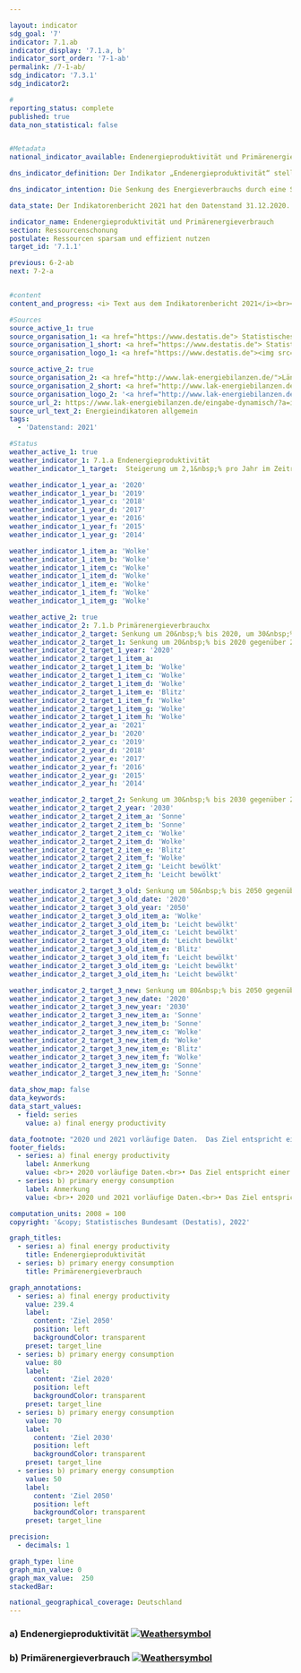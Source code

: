 ```yaml
---

layout: indicator    
sdg_goal: '7'    
indicator: 7.1.ab    
indicator_display: '7.1.a, b'    
indicator_sort_order: '7-1-ab'    
permalink: /7-1-ab/    
sdg_indicator: '7.3.1'    
sdg_indicator2:     

#    
reporting_status: complete    
published: true    
data_non_statistical: false    


#Metadata    
national_indicator_available: Endenergieproduktivität und Primärenergieverbrauch    

dns_indicator_definition: Der Indikator „Endenergieproduktivität“ stellt die Entwicklung der Wertschöpfung je eingesetzter Einheit Endenergie dar. Der Begriff „Endenergie“ bezieht sich dabei auf den Teil der Energie, der energetisch als thermische oder elektrische Energie zur Herstellung von Gütern oder zur Nutzung in den privaten Haushalten zur Verfügung steht.<br><br>Der Indikator „Primärenergieverbrauch“ gibt an, wie viel Energie in einem Land einerseits in den Energiesektoren zur Umwandlung, sowie andererseits in der Produktion, den privaten Haushalten und im Verkehr verbraucht wurde.<br><br>    

dns_indicator_intention: Die Senkung des Energieverbrauchs durch eine Steigerung der Energieeffizienz ist neben dem Ausbau erneuerbarer Energien die zweite tragende Säule der Energiewende. Ziel ist es mit möglichst wenig Energie, viel wirtschaftliche Leistung zu erreichen. Energieeinsparung schont Klima und Umwelt, trägt zur Verbesserung der Versorgungssicherheit und zur Wettbewerbsfähigkeit der Industrie bei.<br><br>Dem Energiekonzept der Bundesregierung zufolge soll die Endenergieproduktivität in den Jahren 2008 bis 2050 jährlich um 2,1&nbsp;% erhöht werden. Gleichzeitig soll sich der Primärenergieverbrauch bis 2020 um 20&nbsp;%, bis 2030 um 30&nbsp;% und bis 2050 um 50&nbsp;% gegenüber dem Jahr 2008 verringern.    

data_state: Der Indikatorenbericht 2021 hat den Datenstand 31.12.2020. Die Daten auf der DNS-Online Plattform werden regelmäßig aktualisiert, sodass online aktuellere Daten verfügbar sein können als im Indikatorenbericht 2021 veröffentlicht.    

indicator_name: Endenergieproduktivität und Primärenergieverbrauch    
section: Ressourcenschonung    
postulate: Ressourcen sparsam und effizient nutzen    
target_id: '7.1.1'    

previous: 6-2-ab    
next: 7-2-a    


#content    
content_and_progress: <i> Text aus dem Indikatorenbericht 2021</i><br><br>Endenergie- und Primärenergieverbrauch sind direkt miteinander verbunden. Der Endenergieverbrauch ergibt sich aus dem Primärenergieverbrauch abzüglich der Summe aus Umwandlungs-, Fackel- und Leitungsverlusten sowie der statistischen Differenz.<br><br>Der Primärenergieverbrauch ist die Summe aus den im Inland gewonnenen Primärenergieträgern, Vorratsentnahmen und sämtlichen importierten Energieträgern abzüglich der Bevorratung, Energieexporte und Hochseebunkerungen. Wesentliche Grundlage für die Berechnung des Energieverbrauchs sind die Daten der Energiebilanzen der Arbeitsgemeinschaft Energiebilanzen (AGEB), welche um Daten aus weiteren Quellen ergänzt werden.<br><br>Die Endenergieproduktivität gibt an, wie hoch die Wertschöpfung je eingesetzter Einheit Endenergie ist. Sie stellt ein Maß für die Energieeffizienz bei der Herstellung von Gütern und im Energieeinsatz der privaten Haushalte dar. Einschätzungen zur Energieeffizienz in den Umwandlungsbereichen (Wirkungsgrad der Kraftwerke) oder in der Energieübertragung und -speicherung (Beseitigung von Leckagen, bessere Wärmedämmung usw.) lassen sich anhand des Indikators jedoch nicht direkt ableiten.<br><br>Die Endenergieproduktivität hat sich nach vorläufigen Ergebnissen im Zeitraum 2008 bis 2019 um 15,4&nbsp;% erhöht, was einem durchschnittlichen jährlichen Anstieg von rund 1,4&nbsp;% entspricht. Somit wird das Ziel eines jährlichen Anstieges von durchschnittlich 2,1&nbsp;% bis 2050 zum jetzigen Zeitpunkt noch nicht erreicht. Gegenüber dem Vorjahr ist die Energieproduktivität im Jahr 2019 um 0,6 Prozentpunkte gesunken.<br><br>Der Primärenergieverbrauch ist im Jahr 2019 gegenüber dem Vorjahr gesunken. Im gesamten Zeitraum von 2008 bis 2019 wurde der Primärenergieverbrauch nach vorläufigen Ergebnissen um 11,1&nbsp;% reduziert. Bei gleichbleibender Entwicklung wie in den vergangenen Jahren würde der Zielwert im Jahr 2020 somit nicht erreicht.    

#Sources    
source_active_1: true                    
source_organisation_1: <a href="https://www.destatis.de"> Statistisches Bundesamt </a>
source_organisation_1_short: <a href="https://www.destatis.de"> Statistisches Bundesamt (Destatis) </a>
source_organisation_logo_1: <a href="https://www.destatis.de"><img src="https://g205sdgs.github.io/sdg-indicators/public/OrgImgDe/destatis.png" alt="Logo destatis" style="height:60px; width:148px"/></a>

source_active_2: true                    
source_organisation_2: <a href="http://www.lak-energiebilanzen.de/">Länderarbeitskreis Energiebilanzen</a>
source_organisation_2_short: <a href="http://www.lak-energiebilanzen.de/">Länderarbeitskreis (LAK) Energiebilanzen</a>                
source_organisation_logo_2: '<a href="http://www.lak-energiebilanzen.de/"><img src="https://g205sdgs.github.io/sdg-indicators/public/logos/lakeb.png" alt=" Länderarbeitskreis (LAK) Energiebilanzen" title="Klicken Sie hier um zu der Homepage der Organisation zu gelangen" style="border: transparent"/></a>'
source_url_2: https://www.lak-energiebilanzen.de/eingabe-dynamisch/?a=i100                        
source_url_text_2: Energieindikatoren allgemein                        
tags:
  - 'Datenstand: 2021'

#Status    
weather_active_1: true
weather_indicator_1: 7.1.a Endenergieproduktivität
weather_indicator_1_target:  Steigerung um 2,1&nbsp;% pro Jahr im Zeitraum von 2008 &minus; 2050

weather_indicator_1_year_a: '2020'
weather_indicator_1_year_b: '2019'  
weather_indicator_1_year_c: '2018'
weather_indicator_1_year_d: '2017'
weather_indicator_1_year_e: '2016'
weather_indicator_1_year_f: '2015'
weather_indicator_1_year_g: '2014'  

weather_indicator_1_item_a: 'Wolke'
weather_indicator_1_item_b: 'Wolke'                           
weather_indicator_1_item_c: 'Wolke'                           
weather_indicator_1_item_d: 'Wolke'                           
weather_indicator_1_item_e: 'Wolke'                          
weather_indicator_1_item_f: 'Wolke'                           
weather_indicator_1_item_g: 'Wolke'

weather_active_2: true
weather_indicator_2: 7.1.b Primärenergieverbrauchx
weather_indicator_2_target: Senkung um 20&nbsp;% bis 2020, um 30&nbsp;% bis 2030 und um 50&nbsp;% bis 2050 jeweils gegenüber 2008
weather_indicator_2_target_1: Senkung um 20&nbsp;% bis 2020 gegenüber 2008
weather_indicator_2_target_1_year: '2020'
weather_indicator_2_target_1_item_a:
weather_indicator_2_target_1_item_b: 'Wolke'
weather_indicator_2_target_1_item_c: 'Wolke'
weather_indicator_2_target_1_item_d: 'Wolke'
weather_indicator_2_target_1_item_e: 'Blitz'
weather_indicator_2_target_1_item_f: 'Wolke'
weather_indicator_2_target_1_item_g: 'Wolke'
weather_indicator_2_target_1_item_h: 'Wolke'
weather_indicator_2_year_a: '2021'
weather_indicator_2_year_b: '2020'
weather_indicator_2_year_c: '2019'
weather_indicator_2_year_d: '2018'
weather_indicator_2_year_e: '2017'
weather_indicator_2_year_f: '2016'
weather_indicator_2_year_g: '2015'
weather_indicator_2_year_h: '2014'

weather_indicator_2_target_2: Senkung um 30&nbsp;% bis 2030 gegenüber 2008
weather_indicator_2_target_2_year: '2030'
weather_indicator_2_target_2_item_a: 'Sonne'
weather_indicator_2_target_2_item_b: 'Sonne'
weather_indicator_2_target_2_item_c: 'Wolke'
weather_indicator_2_target_2_item_d: 'Wolke'
weather_indicator_2_target_2_item_e: 'Blitz'
weather_indicator_2_target_2_item_f: 'Wolke'
weather_indicator_2_target_2_item_g: 'Leicht bewölkt'
weather_indicator_2_target_2_item_h: 'Leicht bewölkt'

weather_indicator_2_target_3_old: Senkung um 50&nbsp;% bis 2050 gegenüber 2008
weather_indicator_2_target_3_old_date: '2020'
weather_indicator_2_target_3_old_year: '2050'
weather_indicator_2_target_3_old_item_a: 'Wolke'
weather_indicator_2_target_3_old_item_b: 'Leicht bewölkt'
weather_indicator_2_target_3_old_item_c: 'Leicht bewölkt'
weather_indicator_2_target_3_old_item_d: 'Leicht bewölkt'
weather_indicator_2_target_3_old_item_e: 'Blitz'
weather_indicator_2_target_3_old_item_f: 'Leicht bewölkt'
weather_indicator_2_target_3_old_item_g: 'Leicht bewölkt'
weather_indicator_2_target_3_old_item_h: 'Leicht bewölkt'  

weather_indicator_2_target_3_new: Senkung um 80&nbsp;% bis 2050 gegenüber 2008
weather_indicator_2_target_3_new_date: '2020'
weather_indicator_2_target_3_new_year: '2030'
weather_indicator_2_target_3_new_item_a: 'Sonne'
weather_indicator_2_target_3_new_item_b: 'Sonne'
weather_indicator_2_target_3_new_item_c: 'Wolke'
weather_indicator_2_target_3_new_item_d: 'Wolke'
weather_indicator_2_target_3_new_item_e: 'Blitz'
weather_indicator_2_target_3_new_item_f: 'Wolke'
weather_indicator_2_target_3_new_item_g: 'Sonne'
weather_indicator_2_target_3_new_item_h: 'Sonne'

data_show_map: false    
data_keywords:    
data_start_values:    
  - field: series
    value: a) final energy productivity

data_footnote: "2020 und 2021 vorläufige Daten.  Das Ziel entspricht einer Steigerung der Endenergieproduktivität um jährlich 2,1% gegenüber 2008 bis 2050 sowie einer Senkung des Primärenergieverbrauchs um 20&nbsp;% gegenüber 2008 bis 2020, um 30&nbsp;% bis 2030 bzw. um 50&nbsp;% gegenüber 2008 bis 2050 (Energiekonzept der Bundesregierung). "   
footer_fields:
  - series: a) final energy productivity
    label: Anmerkung
    value: <br>• 2020 vorläufige Daten.<br>• Das Ziel entspricht einer Steigerung der Endenergieproduktivität um jährlich 2,1% gegenüber 2008 bis 2050 (Energiekonzept der Bundesregierung).
  - series: b) primary energy consumption
    label: Anmerkung
    value: <br>• 2020 und 2021 vorläufige Daten.<br>• Das Ziel entspricht einer Senkung des Primärenergieverbrauchs um 20&nbsp;% gegenüber 2008 bis 2020, um 30&nbsp;% bis 2030 bzw. um 50&nbsp;% gegenüber 2008 bis 2050 (Energiekonzept der Bundesregierung).  

computation_units: 2008 = 100    
copyright: '&copy; Statistisches Bundesamt (Destatis), 2022'

graph_titles:
  - series: a) final energy productivity
    title: Endenergieproduktivität
  - series: b) primary energy consumption
    title: Primärenergieverbrauch

graph_annotations:
  - series: a) final energy productivity
    value: 239.4
    label:
      content: 'Ziel 2050'
      position: left
      backgroundColor: transparent
    preset: target_line
  - series: b) primary energy consumption
    value: 80
    label:
      content: 'Ziel 2020'
      position: left
      backgroundColor: transparent
    preset: target_line
  - series: b) primary energy consumption
    value: 70
    label:
      content: 'Ziel 2030'
      position: left
      backgroundColor: transparent
    preset: target_line
  - series: b) primary energy consumption
    value: 50
    label:
      content: 'Ziel 2050'
      position: left
      backgroundColor: transparent
    preset: target_line

precision:
  - decimals: 1

graph_type: line    
graph_min_value: 0
graph_max_value:  250   
stackedBar:     

national_geographical_coverage: Deutschland    
---    
```

<div>
  <div class="my-header">
    <h3>a) Endenergieproduktivität
      <a href="https://sustainabledevelopment-deutschland.github.io/status/"><img src="https://g205sdgs.github.io/sdg-indicators/public/Wettersymbole/Wolke.png" title="Der Indikator ist 'off track'. Er entwickelt sich zwar in die gewünschte Richtung, bei Fortsetzung der Entwicklung wird das Ziel aber deutlich verfehlt." alt="Weathersymbol" />
      </a>
    </h3>
  </div>
  <div class="my-header-note">
  </div>
</div>
<div>
  <div class="my-header">
    <h3>b) Primärenergieverbrauch
      <a href="https://sustainabledevelopment-deutschland.github.io/status/"><img src="https://g205sdgs.github.io/sdg-indicators/public/Wettersymbole/Sonne.png" title="Der Indikator ist 'on track'." alt="Weathersymbol" />
      </a>
    </h3>
  </div>
  <div class="my-header-note">
  </div>
</div>
